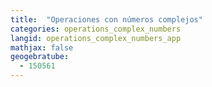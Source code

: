 ```yaml
---
title:  "Operaciones con números complejos"
categories: operations_complex_numbers
langid: operations_complex_numbers_app
mathjax: false
geogebratube:
  - 150561
---
```


<div style="height: 400px;" id="applet_container150561"></div>
